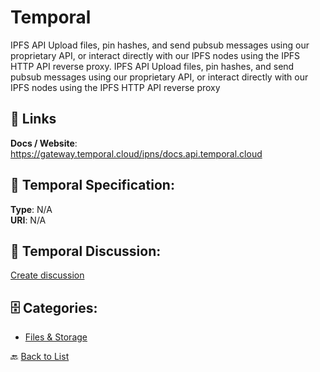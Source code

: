 # Temporal


IPFS API Upload files, pin hashes, and send pubsub messages using our proprietary API, or interact directly with our IPFS nodes using the IPFS HTTP API reverse proxy.  IPFS API Upload files, pin hashes, and send pubsub messages using our proprietary API, or interact directly with our IPFS nodes using the IPFS HTTP API reverse proxy

##  🔗 Links
**Docs / Website**: https://gateway.temporal.cloud/ipns/docs.api.temporal.cloud

## 🧬 Temporal Specification:
**Type**: N/A  
**URI**: N/A

## 💬 Temporal Discussion:
[Create discussion](https://github.com/apis-list/apis-list/discussions/new)

## 🗄️ Categories:
- [Files & Storage](https://github.com/apis-list/apis-list#files--storage-)




🔙 [Back to List](https://github.com/apis-list/apis-list)
